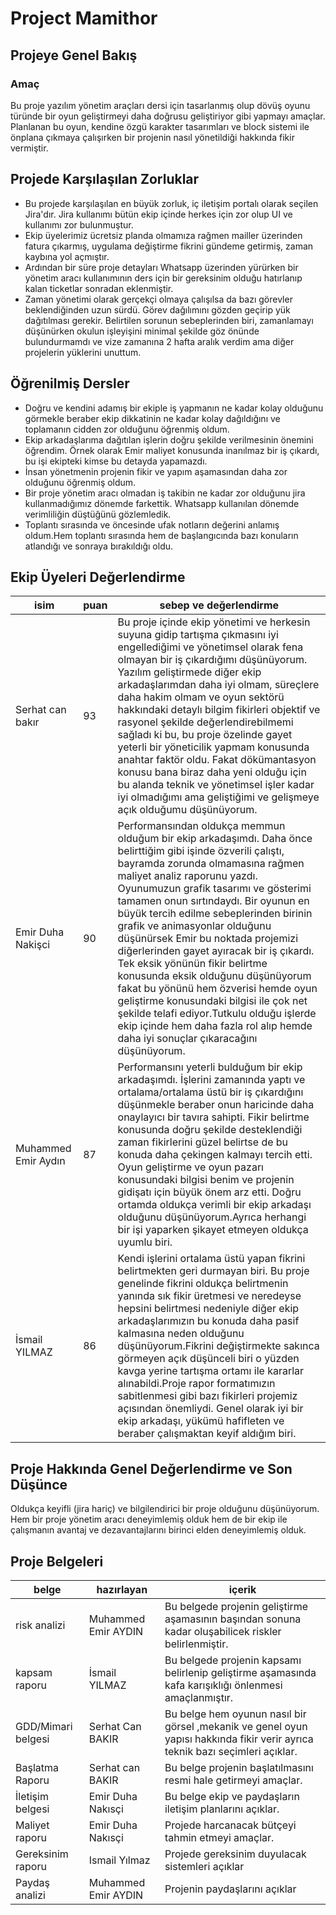 # Project Mamithor 


## Projeye Genel Bakış 

### Amaç
Bu proje yazılım yönetim araçları dersi için tasarlanmış olup dövüş oyunu türünde bir oyun geliştirmeyi daha doğrusu geliştiriyor gibi yapmayı amaçlar.
Planlanan bu oyun, kendine özgü karakter tasarımları ve block sistemi ile önplana çıkmaya çalışırken bir projenin nasıl yönetildiği hakkında fikir vermiştir.


## Projede Karşılaşılan Zorluklar 

- Bu projede  karşılaşılan en büyük zorluk, iç iletişim portalı olarak seçilen Jira'dır. Jira kullanımı bütün ekip içinde herkes için zor olup UI ve kullanımı zor bulunmuştur.
- Ekip üyelerimiz ücretsiz planda olmamıza rağmen mailler üzerinden fatura çıkarmış, uygulama değiştirme fikrini gündeme getirmiş, zaman kaybına yol açmıştır.
- Ardından bir süre proje detayları Whatsapp üzerinden yürürken bir yönetim aracı kullanımının ders için bir gereksinim olduğu hatırlanıp kalan ticketlar sonradan eklenmiştir.
- Zaman yönetimi olarak gerçekçi olmaya çalışılsa da bazı görevler beklendiğinden uzun sürdü. Görev dağılımını gözden geçirip yük dağıtılması gerekir.
Belirtilen sorunun sebeplerinden biri, zamanlamayı düşünürken okulun işleyişini minimal şekilde göz önünde bulundurmamdı ve vize zamanına 2 hafta aralık verdim ama diğer projelerin yüklerini unuttum.

## Öğrenilmiş Dersler
- Doğru ve kendini adamış bir ekiple iş yapmanın ne kadar kolay olduğunu görmekle beraber ekip dikkatinin ne kadar kolay dağıldığını ve toplamanın cidden zor olduğunu öğrenmiş oldum.
- Ekip arkadaşlarıma dağıtılan işlerin doğru şekilde verilmesinin önemini öğrendim. Örnek olarak Emir maliyet konusunda inanılmaz bir iş çıkardı, bu işi ekipteki kimse bu detayda yapamazdı.
- İnsan yönetmenin projenin fikir ve yapım aşamasından daha zor olduğunu öğrenmiş oldum.
- Bir proje yönetim aracı olmadan iş takibin ne kadar zor olduğunu jira kullanmadığımız dönemde farkettik. Whatsapp kullanılan dönemde verimliliğin düştüğünü gözlemledik.
- Toplantı sırasında ve öncesinde ufak notların değerini anlamış oldum.Hem toplantı sırasında hem de başlangıcında bazı konuların atlandığı ve sonraya bırakıldığı oldu.



## Ekip Üyeleri Değerlendirme

|isim|puan|sebep ve değerlendirme|  
|-----|-----|--------------------|
|Serhat can bakır|93     | Bu proje içinde ekip yönetimi ve herkesin suyuna gidip tartışma çıkmasını iyi engellediğimi ve yönetimsel olarak fena olmayan bir iş çıkardığımı düşünüyorum. Yazılım geliştirmede diğer ekip arkadaşlarımdan daha iyi olmam, süreçlere daha hakim olmam ve oyun sektörü hakkındaki detaylı bilgim fikirleri objektif ve rasyonel şekilde değerlendirebilmemi sağladı ki bu, bu proje özelinde gayet yeterli bir yöneticilik yapmam konusunda anahtar faktör oldu. Fakat dökümantasyon konusu bana biraz daha yeni olduğu için bu alanda teknik ve yönetimsel işler kadar iyi olmadığımı ama geliştiğimi ve gelişmeye açık olduğumu düşünüyorum.|
|Emir Duha Nakişci|90|Performansından oldukça memmun olduğum bir ekip arkadaşımdı. Daha önce belirttiğim gibi işinde özverili çalıştı, bayramda zorunda olmamasına rağmen maliyet analiz raporunu yazdı. Oyunumuzun grafik tasarımı ve gösterimi tamamen onun sırtındaydı. Bir oyunun en büyük tercih edilme sebeplerinden birinin grafik ve animasyonlar olduğunu düşünürsek Emir bu noktada projemizi diğerlerinden gayet ayıracak bir iş çıkardı. Tek eksik yönünün fikir belirtme konusunda eksik olduğunu düşünüyorum fakat bu yönünü hem özverisi hemde oyun geliştirme konusundaki bilgisi ile çok net şekilde telafi ediyor.Tutkulu olduğu işlerde ekip içinde hem daha fazla rol alıp hemde daha iyi sonuçlar çıkaracağını düşünüyorum.|
|Muhammed Emir Aydın|87|Performansını yeterli bulduğum bir ekip arkadaşımdı. İşlerini zamanında yaptı ve ortalama/ortalama üstü bir iş çıkardığını düşünmekle beraber onun haricinde daha onaylayıcı bir tavıra sahipti. Fikir belirtme konusunda doğru şekilde desteklendiği zaman fikirlerini güzel belirtse de bu konuda daha çekingen kalmayı tercih etti. Oyun geliştirme ve oyun pazarı konusundaki bilgisi benim ve projenin gidişatı için büyük önem arz etti. Doğru ortamda oldukça verimli bir ekip arkadaşı olduğunu düşünüyorum.Ayrıca herhangi bir işi yaparken şikayet etmeyen oldukça uyumlu biri.|
|İsmail YILMAZ|86|Kendi işlerini ortalama üstü yapan fikrini belirtmekten geri durmayan biri. Bu proje genelinde fikrini oldukça belirtmenin yanında sık fikir üretmesi ve neredeyse hepsini belirtmesi nedeniyle diğer ekip arkadaşlarımızın bu konuda daha pasif kalmasına neden olduğunu düşünüyorum.Fikrini değiştirmekte sakınca görmeyen açık düşünceli biri o yüzden kavga yerine tartışma ortamı ile kararlar alınabildi.Proje rapor formatımızın sabitlenmesi gibi bazı fikirleri projemiz açısından önemliydi. Genel olarak iyi bir ekip arkadaşı, yükümü hafifleten ve beraber çalışmaktan keyif aldığım biri.|

## Proje Hakkında Genel Değerlendirme ve Son Düşünce 
Oldukça keyifli (jira hariç) ve bilgilendirici bir proje olduğunu düşünüyorum. Hem bir proje yönetim aracı deneyimlemiş olduk hem de bir ekip ile çalışmanın avantaj ve dezavantajlarını birinci elden deneyimlemiş olduk.

## Proje Belgeleri 
|belge|hazırlayan|içerik|
|-----|-----|-----------|
|risk analizi|Muhammed Emir AYDIN |Bu belgede projenin geliştirme aşamasının başından sonuna kadar oluşabilicek riskler belirlenmiştir.|
|kapsam raporu |İsmail YILMAZ |Bu belgede projenin kapsamı belirlenip geliştirme aşamasında kafa karışıklığı önlenmesi amaçlanmıştır.|
|GDD/Mimari belgesi| Serhat Can BAKIR |Bu belge hem oyunun nasıl bir görsel ,mekanik ve genel oyun yapısı hakkında fikir verir ayrıca teknik bazı seçimleri açıklar.|
|Başlatma Raporu |Serhat can BAKIR| Bu belge projenin başlatılmasını resmi hale getirmeyi amaçlar.|
|İletişim belgesi| Emir Duha Nakısçi|Bu belge ekip ve paydaşların iletişim planlarını açıklar.|
|Maliyet raporu |Emir Duha Nakısçi|Projede harcanacak bütçeyi tahmin etmeyi amaçlar.|
|Gereksinim raporu| Ismail Yılmaz|Projede gereksinim duyulacak sistemleri açıklar|
|Paydaş analizi| Muhammed Emir AYDIN|Projenin paydaşlarını açıklar|
